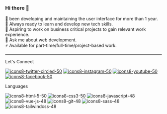 ### Hi there 👋

🔭 been developing and maintaining the user interface for more than 1 year.
<br>
🌱 Always ready to learn and develop new tech skills.
<br>
👯 Aspiring to work on business critical projects to gain relevant work experience.
<br>
💬 Ask me about web development.
<br>
⚡ Available for part-time/full-time/project-based work.
<br>

<hr>

Let's Connect

<a href="https://twitter.com/coder_flame">![icons8-twitter-circled-50](https://user-images.githubusercontent.com/104835999/208292654-85432b17-17d2-4e1c-a013-a167a981ab50.png)</a>
<a href="https://instagram.com/its_lewyyy">![icons8-instagram-50](https://user-images.githubusercontent.com/104835999/208292644-fd55105f-430e-457a-b7ab-2efd05d81225.png)</a>
<a href="https://youtube.com/@lewisushindi">![icons8-youtube-50](https://user-images.githubusercontent.com/104835999/208292657-232f7a66-19a8-4f38-be0f-a279665a5ef7.png)</a>
<a href="https://facebook.com/ushindi lewis">![icons8-facebook-50](https://user-images.githubusercontent.com/104835999/208292660-8225c03e-b4b3-4422-ab14-5aaafa5dc147.png)</a>


Languages

![icons8-html-5-50](https://user-images.githubusercontent.com/104835999/208292662-bc61aca6-5fb3-48f6-8e28-1bccbbcdb2a4.png)
![icons8-css3-50](https://user-images.githubusercontent.com/104835999/208292658-5158978f-edd1-4907-b93c-eed78ed31408.png)
![icons8-javascript-48](https://user-images.githubusercontent.com/104835999/208292647-103384ca-48eb-487b-ba8e-e229214c0ab4.png)
![icons8-vue-js-48](https://user-images.githubusercontent.com/104835999/208292655-c7ccf0f3-1dd6-44cc-a202-8ea5934654d2.png)
![icons8-git-48](https://user-images.githubusercontent.com/104835999/208292661-d555798a-7f82-4a8c-b78e-34ef30a910fb.png)
![icons8-sass-48](https://user-images.githubusercontent.com/104835999/208292648-88abe8da-5be9-4acd-bda5-187edb86f26d.png)
![icons8-tailwindcss-48](https://user-images.githubusercontent.com/104835999/208292649-ef09137d-987c-4d73-85a2-6989dad89bd3.png)







